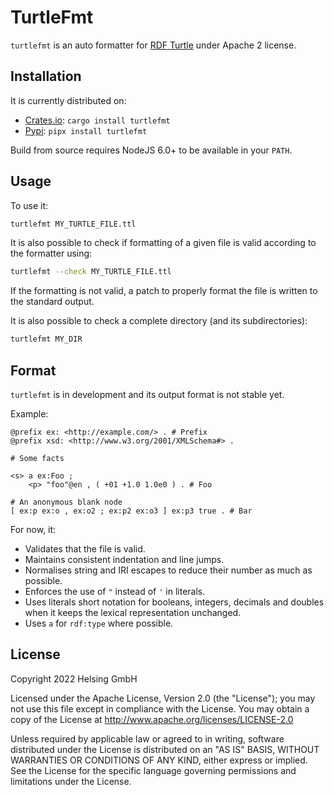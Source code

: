 # TurtleFmt

`turtlefmt` is an auto formatter for [RDF Turtle](https://www.w3.org/TR/turtle/) under Apache 2 license.

## Installation

It is currently distributed on:

- [Crates.io](https://crates.io/crates/turtlefmt): `cargo install turtlefmt`
- [Pypi](https://pypi.org/project/turtlefmt): `pipx install turtlefmt`

Build from source requires NodeJS 6.0+ to be available in your `PATH`.

## Usage

To use it:

```sh
turtlefmt MY_TURTLE_FILE.ttl
```

It is also possible to check if formatting of a given file is valid according to the formatter using:

```sh
turtlefmt --check MY_TURTLE_FILE.ttl
```

If the formatting is not valid, a patch to properly format the file is written to the standard output.

It is also possible to check a complete directory (and its subdirectories):

```sh
turtlefmt MY_DIR
```

## Format

`turtlefmt` is in development and its output format is not stable yet.

Example:

```turtle
@prefix ex: <http://example.com/> . # Prefix
@prefix xsd: <http://www.w3.org/2001/XMLSchema#> .

# Some facts

<s> a ex:Foo ;
    <p> "foo"@en , ( +01 +1.0 1.0e0 ) . # Foo

# An anonymous blank node
[ ex:p ex:o , ex:o2 ; ex:p2 ex:o3 ] ex:p3 true . # Bar
```

For now, it:

- Validates that the file is valid.
- Maintains consistent indentation and line jumps.
- Normalises string and IRI escapes to reduce their number as much as possible.
- Enforces the use of `"` instead of `'` in literals.
- Uses literals short notation for booleans, integers, decimals and doubles when it keeps the lexical representation unchanged.
- Uses `a` for `rdf:type` where possible.

## License

Copyright 2022 Helsing GmbH

Licensed under the Apache License, Version 2.0 (the "License"); you may not use this file except in compliance with the License.
You may obtain a copy of the License at <http://www.apache.org/licenses/LICENSE-2.0>

Unless required by applicable law or agreed to in writing, software distributed under the License is distributed on an "AS IS" BASIS, WITHOUT WARRANTIES OR CONDITIONS OF ANY KIND, either express or implied.
See the License for the specific language governing permissions and limitations under the License.
